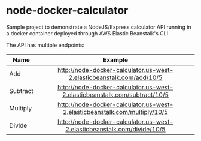 # node-docker-calculator

Sample project to demonstrate a NodeJS/Express calculator API running in a docker container deployed through AWS Elastic Beanstalk's CLI.

The API has multiple endpoints:

| Name                  | Example                                                                    |
| --------------------- |:--------------------------------------------------------------------------:|
| Add                   | http://node-docker-calculator.us-west-2.elasticbeanstalk.com/add/10/5      |
| Subtract              | http://node-docker-calculator.us-west-2.elasticbeanstalk.com/subtract/10/5 |
| Multiply              | http://node-docker-calculator.us-west-2.elasticbeanstalk.com/multiply/10/5 |
| Divide                | http://node-docker-calculator.us-west-2.elasticbeanstalk.com/divide/10/5   |
